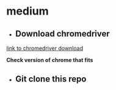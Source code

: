 # medium

 - ## Download chromedriver
[link to chromedriver download](https://chromedriver.chromium.org/downloads)

**Check version of chrome that fits**

 - ## Git clone this repo
